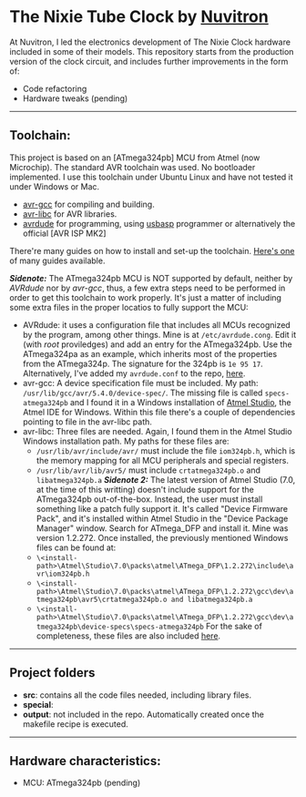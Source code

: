 
# **The Nixie Tube Clock** by [Nuvitron]

At Nuvitron, I led the electronics development of The Nixie Clock hardware included in some of their models. This repository starts from the production version of the clock circuit, and includes further improvements in the form of:

- Code refactoring
- Hardware tweaks (pending)

---

## Toolchain:

This project is based on an [ATmega324pb] MCU from Atmel (now Microchip). The standard AVR toolchain was used. No bootloader implemented. I use this toolchain under Ubuntu Linux and have not tested it under Windows or Mac.

- [avr-gcc] for compiling and building.
- [avr-libc] for AVR libraries.
- [avrdude] for programming, using [usbasp] programmer or alternatively the official [AVR ISP MK2]

There're many guides on how to install and set-up the toolchain. [Here's one] of many guides available.

***Sidenote:*** The ATmega324pb MCU is NOT supported by default, neither by *AVRdude* nor by *avr-gcc*, thus, a few extra steps need to be performed in order to get this toolchain to work properly. It's just a matter of including some extra files in the proper locatios to fully support the MCU:
* AVRdude: it uses a configuration file that includes all MCUs recognized by the program, among other things. Mine is at `/etc/avrdude.cong`. Edit it (with *root* proviledges) and add an entry for the ATmega324pb. Use the ATmega324pa as an example, which inherits most of the properties from the ATmega324p. The signature for the 324pb is `1e 95 17`. Alternatively, I've added my `avrdude.conf` to the repo, [here][special].
* avr-gcc: A device specification file must be included. My path: `/usr/lib/gcc/avr/5.4.0/device-spec/`. The missing file is called `specs-atmega324pb` and I found it in a Windows installation of [Atmel Studio][astudio], the Atmel IDE for Windows. Within this file there's a couple of dependencies pointing to file in the avr-libc path.
* avr-libc: Three files are needed. Again, I found them in the Atmel Studio Windows installation path. My paths for these files are:
  * `/usr/lib/avr/include/avr/` must include the file `iom324pb.h`, which is the memory mapping for all MCU peripherals and special registers.
  * `/usr/lib/avr/lib/avr5/` must include `crtatmega324pb.o` and `libatmega324pb.a`
***Sidenote 2:*** The latest version of Atmel Studio (7.0, at the time of this writting) doesn't include support for the ATmega324pb out-of-the-box. Instead, the user must install something like a patch fully support it. It's called "Device Firmware Pack", and it's installed within Atmel Studio in the "Device Package Manager" window. Search for ATmega_DFP and install it. Mine was version 1.2.272. Once installed, the previously mentioned Windows files can be found at:
  * `\<install-path>\Atmel\Studio\7.0\packs\atmel\ATmega_DFP\1.2.272\include\avr\iom324pb.h`
  * `\<install-path>\Atmel\Studio\7.0\packs\atmel\ATmega_DFP\1.2.272\gcc\dev\atmega324pb\avr5\crtatmega324pb.o and libatmega324pb.a`
  * `\<install-path>\Atmel\Studio\7.0\packs\atmel\ATmega_DFP\1.2.272\gcc\dev\atmega324pb\device-specs\specs-atmega324pb`
For the sake of completeness, these files are also included [here][special].

---

## Project folders
- **src**: contains all the code files needed, including library files.
- **special**: 
- **output**: not included in the repo. Automatically created once the makefile recipe is executed.

---

## Hardware characteristics:
- MCU: ATmega324pb 
(pending)

[Nuvitron]: <https://nuvitron.com>
[avr-gcc]: <https://www.microchip.com/mplab/avr-support/avr-and-arm-toolchains-c-compilers>
[avr-libc]: <https://www.nongnu.org/avr-libc/user-manual/overview.html>
[avrdude]: <https://www.nongnu.org/avrdude/>
[usbasp]: <https://www.fischl.de/usbasp/>
[Here's one]: <http://maxembedded.com/2015/06/setting-up-avr-gcc-toolchain-on-linux-and-mac-os-x/>
[special]: /blob/master/special/
[astudio]: https://www.microchip.com/mplab/avr-support/atmel-studio-7